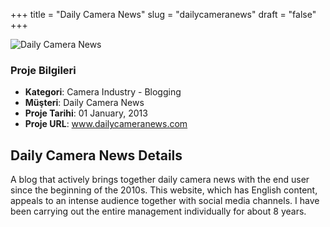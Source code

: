 +++
title = "Daily Camera News"
slug = "dailycameranews"
draft = "false"
+++

<img src="/images/portfolio/dcn.jpg" class="img-responsive" alt="Daily Camera News">


<div class="card-header bg-secondary p-2">
        <h3 class="card-title p-2">Proje Bilgileri</h3>
        <ul>
          <li><strong>Kategori</strong>: Camera Industry - Blogging</li>
          <li><strong>Müşteri</strong>: Daily Camera News</li>
          <li><strong>Proje Tarihi</strong>: 01 January, 2013</li>
          <li><strong>Proje URL</strong>: <a href="http://www.dailycameranews.com/">www.dailycameranews.com</a></li>
        </ul>
</div>


<div class="card-body">
     <h2 class="card-title py-2">Daily Camera News Details</h2>
          <p>
           A blog that actively brings together daily camera news with the end user since the beginning of the 2010s. This website, which has English content, appeals to an intense audience together with social media channels. I have been carrying out the entire management individually for about 8 years. </p>

</div>
